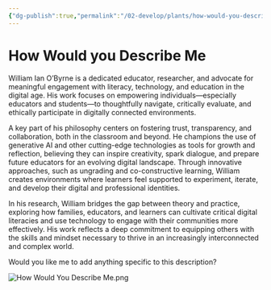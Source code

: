 ```yaml
---
{"dg-publish":true,"permalink":"/02-develop/plants/how-would-you-describe-me/","title":"How Would you Describe Me","tags":["ai","self"]}
---
```


# How Would you Describe Me

William Ian O’Byrne is a dedicated educator, researcher, and advocate for meaningful engagement with literacy, technology, and education in the digital age. His work focuses on empowering individuals—especially educators and students—to thoughtfully navigate, critically evaluate, and ethically participate in digitally connected environments.

A key part of his philosophy centers on fostering trust, transparency, and collaboration, both in the classroom and beyond. He champions the use of generative AI and other cutting-edge technologies as tools for growth and reflection, believing they can inspire creativity, spark dialogue, and prepare future educators for an evolving digital landscape. Through innovative approaches, such as ungrading and co-constructive learning, William creates environments where learners feel supported to experiment, iterate, and develop their digital and professional identities.

In his research, William bridges the gap between theory and practice, exploring how families, educators, and learners can cultivate critical digital literacies and use technology to engage with their communities more effectively. His work reflects a deep commitment to equipping others with the skills and mindset necessary to thrive in an increasingly interconnected and complex world.

Would you like me to add anything specific to this description?

![How Would You Describe Me.png](/img/user/04%20META/%F0%9F%94%97%20Assets/How%20Would%20You%20Describe%20Me.png)